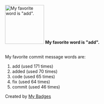 <img src="https://my-badges.github.io/my-badges/favorite-word.png" alt="My favorite word is &quot;add&quot;." title="My favorite word is &quot;add&quot;." width="128">
<strong>My favorite word is &quot;add&quot;.</strong>
<br><br>

My favorite commit message words are:

1. add (used 171 times)
2. added (used 70 times)
3. code (used 65 times)
4. fix (used 64 times)
5. commit (used 46 times)


Created by <a href="https://github.com/my-badges/my-badges">My Badges</a>